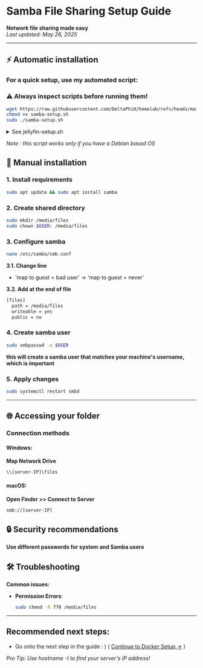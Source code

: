 # Samba File Sharing Setup Guide

**Network file sharing made easy**  
*Last updated: May 26, 2025*

---
## ⚡️ Automatic installation
   ### For a quick setup, use my automated script:
   ### ⚠️ Always inspect scripts before running them!
   ```bash
   wget https://raw.githubusercontent.com/DeltaPhi0/homelab/refs/heads/main/media/samba/samba-setup.sh
   chmod +x samba-setup.sh
   sudo ./samba-setup.sh
   ```
<details>
<summary>See jellyfin-setup.sh</summary>

```bash
#!/bin/bash
echo "What's yout username?"
read USR
sudo apt install samba
sudo mkdir /media/files
sudo chown $USR: /media/files
sudo sh -c 'echo "[files]\n  path = /media/files\n   writeable = yes\n   public = no" >> /etc/samba/smb.conf'
sudo sed -i '/map to guest = bad user/c\    map to guest = never' /etc/samba/smb.conf
echo "enter your new samba username"
sudo smbpasswd -a $USR
sudo systemctl restart smbd
echo -e "You can now access your files throught\nWindows : Map Network Drive, '\ \[your pi's IP]\ files'.\nmacOS : Open Finder >> Connect to Server >> smb://[pi's IP]."
rm samba-setup-sh
```
</details>

*Note : this script works only if you have a Debian based OS*
## 🚀 Manual installation

### 1. Install requirements
```bash
sudo apt update && sudo apt install samba
```
### 2. Create shared directory
```bash
sudo mkdir /media/files
sudo chown $USER: /media/files
```
### 3. Configure samba
```bash
nano /etc/samba/smb.conf
```
**3.1. Change line**
  - 'map to guest = bad user' → 'map to guest = never'

**3.2. Add at the end of file**
```bash
[files]
  path = /media/files
  writeable = yes
  public = no
```
### 4. Create samba user
```bash
sudo smbpasswd -a $USER
```
**this will create a samba user that matches your machine's username, which is important**
### 5. Apply changes
```bash
sudo systemctl restart smbd
```
---

## 🌐 Accessing your folder

### Connection methods
#### Windows:  
   **Map Network Drive**
```
\\[server-IP]\files
```
#### macOS:
  **Open Finder >> Connect to Server**
  ```
  smb://[server-IP]
  ```
## 🔒 Security recommendations
**Use different passwords for system and Samba users**

## 🛠️ Troubleshooting

**Common issues:**
- **Permission Errors**:  
  ```bash
  sudo chmod -R 770 /media/files
  ```
---


## Recommended next steps:
- Go onto the next step in the guide : ) ( [Continue to Docker Setup →](../docker/INSTALL.md) )

*Pro Tip: Use hostname -I to find your server's IP address!*
